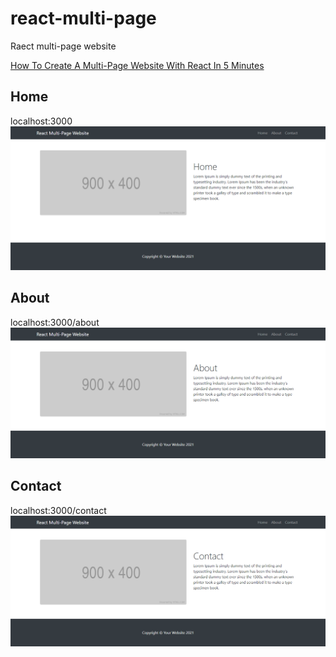 # react-multi-page
 Raect multi-page website

[How To Create A Multi-Page Website With React In 5 Minutes](https://www.techomoro.com/how-to-create-a-multi-page-website-with-react-in-5-minutes/)

## Home
localhost:3000
![](/img/home.png)

## About
localhost:3000/about
![](/img/about.png)

## Contact
localhost:3000/contact
![](/img/contact.png)